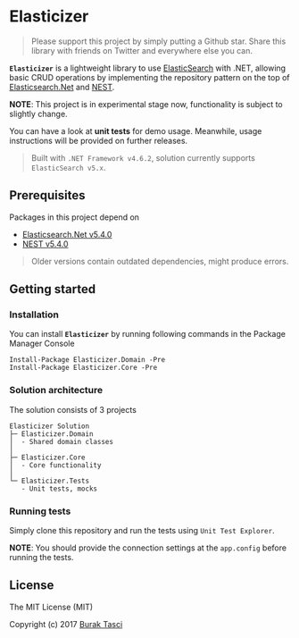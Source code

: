 # Elasticizer
> Please support this project by simply putting a Github star. Share this library with friends on Twitter and everywhere else you can.

**`Elasticizer`** is a lightweight library to use [ElasticSearch] with .NET, allowing basic CRUD operations by implementing the repository pattern on the top of [Elasticsearch.Net] and [NEST].

**NOTE**: This project is in experimental stage now, functionality is subject to slightly change.

You can have a look at **unit tests** for demo usage. Meanwhile, usage instructions will be provided on further releases.

> Built with `.NET Framework v4.6.2`, solution currently supports `ElasticSearch v5.x`.

## Prerequisites
Packages in this project depend on
- [Elasticsearch.Net v5.4.0](https://www.nuget.org/packages/Elasticsearch.Net)
- [NEST v5.4.0](https://www.nuget.org/packages/NEST)

> Older versions contain outdated dependencies, might produce errors.

## Getting started
### Installation
You can install **`Elasticizer`** by running following commands in the Package Manager Console
```
Install-Package Elasticizer.Domain -Pre
Install-Package Elasticizer.Core -Pre
```

### Solution architecture
The solution consists of 3 projects
```
Elasticizer Solution
├─ Elasticizer.Domain
│  - Shared domain classes
│  
├─ Elasticizer.Core
│  - Core functionality
│
└─ Elasticizer.Tests
   - Unit tests, mocks
```

### Running tests
Simply clone this repository and run the tests using `Unit Test Explorer`.

**NOTE**: You should provide the connection settings at the `app.config` before running the tests.

## License
The MIT License (MIT)

Copyright (c) 2017 [Burak Tasci]

[ElasticSearch]: https://www.elastic.co/
[Elasticsearch.Net]: https://github.com/elastic/elasticsearch-net
[NEST]: https://github.com/elastic/elasticsearch-net
[Burak Tasci]: http://www.buraktasci.com
